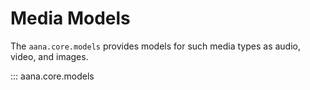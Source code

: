 # Media Models

The `aana.core.models` provides models for such media types as audio, video, and images.

::: aana.core.models